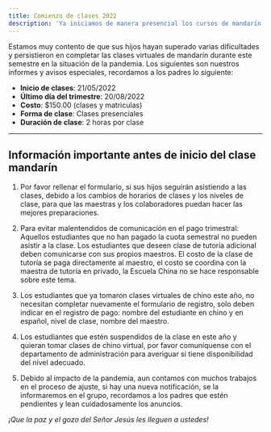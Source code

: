 ```yaml
---
title: Comienzo de clases 2022
description: 'Ya iniciamos de manera presencial los cursos de mandarín de todos los niveles. También se inició los cursos de instrumentos musicales.'
---
```


Estamos muy contento de que sus hijos hayan superado varias dificultades y persistieron en completar las clases virtuales de mandarín durante este semestre en la situación de la pandemia. Los siguientes son nuestros informes y avisos especiales, recordamos a los padres lo siguiente:

- **Inicio de clases**: 21/05/2022
- **Último día del trimestre**: 20/08/2022
- **Costo**: $150.00 (clases y matriculas)
- **Forma de clase**: Clases presenciales
- **Duración de clase**: 2 horas por clase

***

<div class="mt-8">

## Información importante antes de inicio del clase mandarín

1. Por favor rellenar el formulario, si sus hijos seguirán asistiendo a las clases, debido a los cambios de horarios de clases y los niveles de clase, para que las maestras y los colaboradores puedan hacer las mejores preparaciones.

2. Para evitar malentendidos de comunicación en el pago trimestral: Aquellos estudiantes que no han pagado la cuota semestral no pueden asistir a la clase. Los estudiantes que deseen clase de tutoría adicional deben comunicarse con sus propios maestros. El costo de la clase de tutoría se paga directamente al maestro, el costo se coordina con la maestra de tutoría en privado, la Escuela China no se hace responsable sobre este tema.

3. Los estudiantes que ya tomaron clases virtuales de chino este año, no necesitan completar nuevamente el formulario de registro, solo deben indicar en el registro de pago: nombre del estudiante en chino y en español, nivel de clase, nombre del maestro.

4. Los estudiantes que estén suspendidos de la clase en este año y quieran tomar clases de chino virtual, por favor comuníquense con el departamento de administración para averiguar si tiene disponibilidad del nivel adecuado.

5. Debido al impacto de la pandemia, aun contamos con muchos trabajos en el proceso de ajuste, si hay una nueva notificación, se la informaremos en el grupo, recordamos a los padres que estén pendientes y lean cuidadosamente los anuncios.

<span class="w-full text-center">

*¡Que la paz y el gozo del Señor Jesús les lleguen a ustedes!*

</span>

</div>